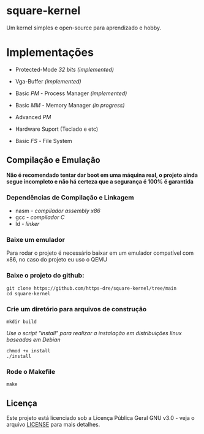 
# square-kernel

Um kernel simples e open-source para aprendizado e hobby.

# Implementações

- Protected-Mode *32 bits*  *(implemented)*

- Vga-Buffer *(implemented)*

- Basic *PM* - Process Manager *(implemented)*

- Basic *MM* - Memory Manager *(in progress)*

- Advanced *PM*

- Hardware Suport (Teclado e etc)

- Basic *FS* - File System

  

## Compilação e Emulação

**Não é recomendado tentar dar boot em uma máquina real, o projeto ainda segue incompleto e não há certeza que a segurança é 100% é garantida**

### Dependências de Compilação e Linkagem

 - nasm - *compilador assembly x86*
 - gcc - *compilador C*
 - ld - *linker*


### Baixe um emulador

Para rodar o projeto é necessário baixar em um emulador compatível com x86, no caso do projeto eu uso o QEMU

### Baixe o projeto do github:

	git clone https://github.com/https-dre/square-kernel/tree/main
	cd square-kernel

### Crie um diretório para arquivos de construção
	mkdir build

*Use o script "install" para realizar a instalação em distribuições linux baseadas em Debian*

	chmod +x install
	./install

### Rode o Makefile

	make

## Licença

Este projeto está licenciado sob a Licença Pública Geral GNU v3.0 - veja o arquivo [LICENSE](LICENSE) para mais detalhes.
